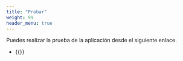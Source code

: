 ```yaml
---
title: "Probar"
weight: 99
header_menu: true
---
```

Puedes realizar la prueba de la aplicación desde el siguiente enlace.
- {{<extlink text="Chef-hat Prueba la aplicación descargándola aquí." href="https://www.flaticon.com/free-icons/chef-hat" icon="fa fa-external-link">}}


